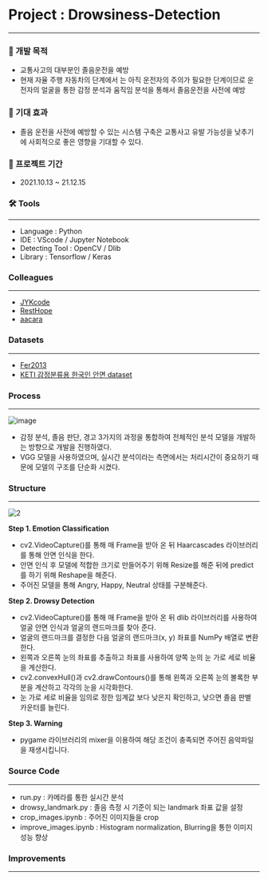 # Project : Drowsiness-Detection
___
### 📣 개발 목적
- 교통사고의 대부분인 졸음운전을 예방
- 현재 자율 주행 자동차의 단계에서 는 아직 운전자의 주의가 필요한 단계이므로 운전자의 얼굴을 통한 감정 분석과 움직임 분석을 통해서 졸음운전을 사전에 예방

### 📣 기대 효과
- 졸음 운전을 사전에 예방할 수 있는 시스템 구축은 교통사고 유발 가능성을 낮추기에 사회적으로 좋은 영향을 기대할 수 있다.

### 📆 프로젝트 기간
- 2021.10.13 ~ 21.12.15

### 🛠 Tools
---
- Language : Python
- IDE : VScode / Jupyter Notebook
- Detecting Tool : OpenCV / Dlib
- Library : Tensorflow / Keras


### Colleagues
---
- [JYKcode](https://github.com/JYKcode)
- [RestHope](https://github.com/RestHope)
- [aacara](https://github.com/aacara)


### Datasets
---
- [Fer2013](https://www.kaggle.com/msambare/fer2013)
- [KETI 감정분류용 한국인 안면 dataset](https://aihub.or.kr/opendata/keti-data/recognition-visual/KETI-01-001)


### Process
---
![image](https://user-images.githubusercontent.com/88880041/145985351-a6f01f9e-65f3-4762-b98f-e0df66597040.png)

- 감정 분석, 졸음 판단, 경고 3가지의 과정을 통합하여 전체적인 분석 모델을 개발하는 방향으로 개발을 진행하였다.
- VGG 모델을 사용하였으며, 실시간 분석이라는 측면에서는 처리시간이 중요하기 때문에 모델의 구조를 단순화 시켰다.

### Structure
---
![2](https://user-images.githubusercontent.com/88880041/145986325-e8366773-5aa9-4ca2-955a-8f7c2352f900.png)

**Step 1. Emotion Classification**

 - cv2.VideoCapture()를 통해 매 Frame을 받아 온 뒤 Haarcascades 라이브러리를 통해 안면 인식을 한다. 
 - 안면 인식 후 모델에 적합한 크기로 만들어주기 위해 Resize를 해준 뒤에 predict를 하기 위해 Reshape을 해준다. 
 - 주어진 모델을 통해 Angry, Happy, Neutral 상태를 구분해준다.
 
**Step 2. Drowsy Detection**

 - cv2.VideoCapture()를 통해 매 Frame을 받아 온 뒤 dlib 라이브러리를 사용하여 얼굴 안면 인식과 얼굴의 랜드마크를 찾아 준다.
 - 얼굴의 랜드마크를 결정한 다음 얼굴의 랜드마크(x, y) 좌표를 NumPy 배열로 변환한다.
 - 왼쪽과 오른쪽 눈의 좌표를 추출하고 좌표를 사용하여 양쪽 눈의 눈 가로 세로 비율을 계산한다.
 - cv2.convexHull()과 cv2.drawContours()를 통해 왼쪽과 오른쪽 눈의 볼록한 부분을 계산하고 각각의 눈을 시각화한다.
 - 눈 가로 세로 비율을 임의로 정한 임계값 보다 낮은지 확인하고, 낮으면 졸음 판별 카운터를 늘린다. 
 
**Step 3. Warning**
- pygame 라이브러리의 mixer을 이용하여 해당 조건이 충족되면 주어진 음악파일을 재생시킵니다.

### Source Code
---
- run.py : 카메라를 통한 실시간 분석
- drowsy_landmark.py : 졸음 측정 시 기준이 되는 landmark 좌표 값을 설정
- crop_images.ipynb : 주어진 이미지들을 crop
- improve_images.ipynb : Histogram normalization, Blurring을 통한 이미지 성능 향상

### Improvements
---






